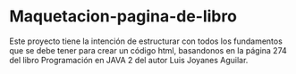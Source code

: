 # Maquetacion-pagina-de-libro
Este proyecto tiene la intención de estructurar con todos los fundamentos que se debe tener para crear un código html, basandonos en la página 274 del libro Programación en JAVA 2 del autor Luis Joyanes Aguilar.
